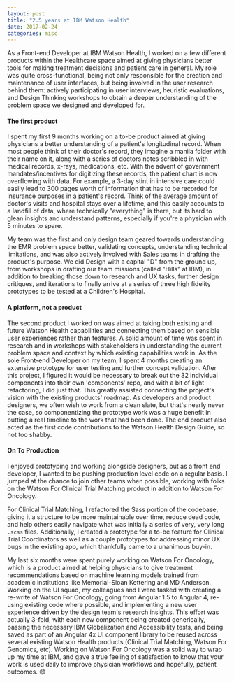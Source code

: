 ```yaml
---
layout: post
title: "2.5 years at IBM Watson Health"
date: 2017-02-24
categories: misc
---
```


As a Front-end Developer at IBM Watson Health, I worked on a few different products within the Healthcare space aimed at giving physicians better tools for making treatment decisions and patient care in general. My role was quite cross-functional, being not only responsible for the creation and maintenance of user interfaces, but being involved in the user research behind them: actively participating in user interviews, heuristic evaluations, and Design Thinking workshops to obtain a deeper understanding of the problem space we designed and developed for.

#### The first product

I spent my first 9 months working on a to-be product aimed at giving physicians a better understanding of a patient's longitudinal record. When most people think of their doctor's record, they imagine a manila folder with their name on it, along with a series of doctors notes scribbled in with medical records, x-rays, medications, etc. With the advent of government mandates/incentives for digitizing these records, the patient chart is now overflowing with data. For example, a 3-day stint in intensive care could easily lead to 300 pages worth of information that has to be recorded for insurance purposes in a patient's record. Think of the average amount of doctor's visits and hospital stays over a lifetime, and this easily accounts to a landfill of data, where technically "everything" is there, but its hard to glean insights and understand patterns, especially if you're a physician with 5 minutes to spare.

My team was the first and only design team geared towards understanding the EMR problem space better, validating concepts, understanding technical limitations, and was also actively involved with Sales teams in drafting the product's purpose. We did Design with a capital "D" from the ground up, from workshops in drafting our team missions (called "Hills" at IBM), in addition to breaking those down to research and UX tasks, further design critiques, and iterations to finally arrive at a series of three high fidelity prototypes to be tested at a Children's Hospital.

#### A platform, not a product

The second product I worked on was aimed at taking both existing and future Watson Health capabilities and connecting them based on sensible user experiences rather than features. A solid amount of time was spent in research and in workshops with stakeholders in understanding the current problem space and context by which existing capabilities work in. As the sole Front-end Developer on my team, I spent 4 months creating an extensive prototype for user testing and further concept validation. After this project, I figured it would be necessary to break out the 32 individual components into their own 'components' repo, and with a bit of light refactoring, I did just that. This greatly assisted connecting the project's vision with the existing products' roadmap. As developers and product designers, we often wish to work from a clean slate, but that's nearly never the case, so componentizing the prototype work was a huge benefit in putting a real timeline to the work that had been done. The end product also acted as the first code contributions to the Watson Health Design Guide, so not too shabby.

#### On To Production

I enjoyed prototyping and working alongside designers, but as a front end developer, I wanted to be pushing production level code on a regular basis. I jumped at the chance to join other teams when possible, working with folks on the Watson For Clinical Trial Matching product in addition to Watson For Oncology.

For Clinical Trial Matching, I refactored the Sass portion of the codebase, giving it a structure to be more maintainable over time, reduce dead code, and help others easily navigate what was initially a series of very, very long `.scss` files. Additionally, I created a prototype for a to-be feature for Clinical Trial Coordinators as well as a couple prototypes for addressing minor UX bugs in the existing app, which thankfully came to a unanimous buy-in.

My last six months were spent purely working on Watson For Oncology, which is a product aimed at helping physicians to give treatment recommendations based on machine learning models trained from academic institutions like Memorial-Sloan Kettering and MD Anderson. Working on the UI squad, my colleagues and I were tasked with creating a re-write of Watson For Oncology, going from Angular 1.5 to Angular 4, re-using existing code where possible, and implementing a new user experience driven by the design team's research insights. This effort was actually 3-fold, with each new component being created generically, passing the necessary IBM Globalization and Accessibility tests, and being saved as part of an Angular 4x UI component library to be reused across several existing Watson Health products (Clinical Trial Matching, Watson For Genomics, etc). Working on Watson For Oncology was a solid way to wrap up my time at IBM, and gave a true feeling of satisfaction to know that your work is used daily to improve physician workflows and hopefully, patient outcomes. 😊
